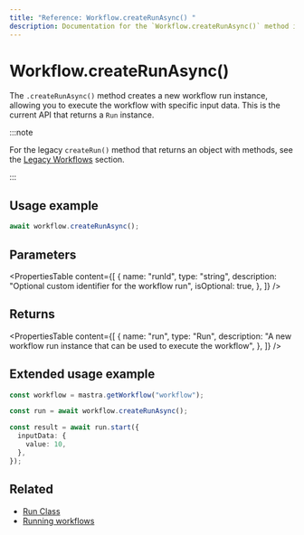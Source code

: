 ```yaml
---
title: "Reference: Workflow.createRunAsync() "
description: Documentation for the `Workflow.createRunAsync()` method in workflows, which creates a new workflow run instance.
---
```


# Workflow.createRunAsync()

The `.createRunAsync()` method creates a new workflow run instance, allowing you to execute the workflow with specific input data. This is the current API that returns a `Run` instance.

:::note

For the legacy `createRun()` method that returns an object with methods, see the [Legacy Workflows](../../legacyWorkflows/createRun.md) section.

:::

## Usage example

```typescript copy
await workflow.createRunAsync();
```

## Parameters

<PropertiesTable
  content={[
    {
      name: "runId",
      type: "string",
      description: "Optional custom identifier for the workflow run",
      isOptional: true,
    },
  ]}
/>

## Returns

<PropertiesTable
  content={[
    {
      name: "run",
      type: "Run",
      description:
        "A new workflow run instance that can be used to execute the workflow",
    },
  ]}
/>

## Extended usage example

```typescript showLineNumbers copy
const workflow = mastra.getWorkflow("workflow");

const run = await workflow.createRunAsync();

const result = await run.start({
  inputData: {
    value: 10,
  },
});
```

## Related

- [Run Class](../run.md)
- [Running workflows](../../../examples/workflows/running-workflows.md)
